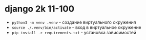 # django 2k 11-100

- `python3 -m venv .venv` - создание виртуального окружения
- `source ./.venv/bin/activate` - вход в виртуальное окружение
- `pip install -r requirements.txt` - установка зависимостей